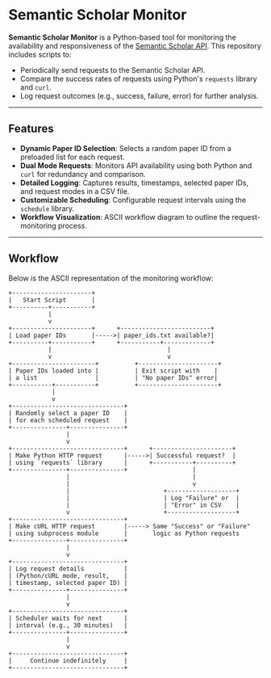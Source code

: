 # Semantic Scholar Monitor

**Semantic Scholar Monitor** is a Python-based tool for monitoring the availability and responsiveness of the [Semantic Scholar API](https://www.semanticscholar.org/product/api). This repository includes scripts to:
- Periodically send requests to the Semantic Scholar API.
- Compare the success rates of requests using Python's `requests` library and `curl`.
- Log request outcomes (e.g., success, failure, error) for further analysis.

---

## Features

- **Dynamic Paper ID Selection**: Selects a random paper ID from a preloaded list for each request.
- **Dual Mode Requests**: Monitors API availability using both Python and `curl` for redundancy and comparison.
- **Detailed Logging**: Captures results, timestamps, selected paper IDs, and request modes in a CSV file.
- **Customizable Scheduling**: Configurable request intervals using the `schedule` library.
- **Workflow Visualization**: ASCII workflow diagram to outline the request-monitoring process.

---

## Workflow

Below is the ASCII representation of the monitoring workflow:

```
+----------------------+
|   Start Script       |
+----------+-----------+
           |
           v
+----------------------+      +-------------------------+
| Load paper IDs       |----->| paper_ids.txt available?|
+----------+-----------+      +-----------+-------------+
           |                                |
           v                                v
+-----------------------+          +----------------------+
| Paper IDs loaded into |          | Exit script with    |
| a list                |          | "No paper IDs" error|
+-----------+-----------+          +----------------------+
            |
            v
+-------------------------------+
| Randomly select a paper ID    |
| for each scheduled request    |
+---------------+---------------+
                |
                v
+-------------------------------+      +----------------------+
| Make Python HTTP request      |----->| Successful request?  |
| using `requests` library      |      +-----------+----------+
+---------------+---------------+                  |
                |                                  |
                |                                  v
                |                          +-------------------+
                |                          | Log "Failure" or  |
                |                          | "Error" in CSV    |
                v                          +-------------------+
+-------------------------------+      
| Make cURL HTTP request        |-----> Same "Success" or "Failure"
| using subprocess module       |       logic as Python requests
+---------------+---------------+
                |
                v
+-------------------------------+
| Log request details           |
| (Python/cURL mode, result,    |
| timestamp, selected paper ID) |
+---------------+---------------+
                |
                v
+-------------------------------+
| Scheduler waits for next      |
| interval (e.g., 30 minutes)   |
+---------------+---------------+
                |
                v
+-------------------------------+
|     Continue indefinitely     |
+-------------------------------+
```


